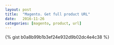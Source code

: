 ```yaml
---
layout: post
title:  "Magento. Get full product URL"
date:   2016-11-26
categories: [magento, product, url]
---
```


{% gist b0a8b99b1b3ef24e932d9b02dc4e4c38 %}

